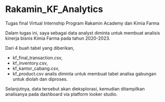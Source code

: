 # Rakamin_KF_Analytics
Tugas final Virtual Internship Program Rakamin Academy dan Kimia Farma

Dalam tugas ini, saya sebagai data analyst diminta untuk membuat analisis kinerja bisnis Kimia Farma pada tahun 2020-2023.

Dari 4 buah tabel yang diberikan, 
- kf_final_transaction.csv,
- kf_inventory.csv,
- kf_kantor_cabang.csv,
- kf_product.csv
analis diminta untuk membuat tabel analisa gabungan untuk diolah dan diproses.

Selanjutnya, data tersebut akan dieksplorasi, kemudian ditampilkan analisanya pada dashboard via platform looker studio.
